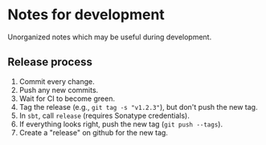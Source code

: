 <!--

   SPDX-License-Identifier: Apache-2.0
   Copyright 2016-2023 Daniel Urban and contributors listed in NOTICE.txt

   Licensed under the Apache License, Version 2.0 (the "License");
   you may not use this file except in compliance with the License.
   You may obtain a copy of the License at

       http://www.apache.org/licenses/LICENSE-2.0

   Unless required by applicable law or agreed to in writing, software
   distributed under the License is distributed on an "AS IS" BASIS,
   WITHOUT WARRANTIES OR CONDITIONS OF ANY KIND, either express or implied.
   See the License for the specific language governing permissions and
   limitations under the License.

--->

# Notes for development

Unorganized notes which may be useful during development.

## Release process

1. Commit every change.
1. Push any new commits.
1. Wait for CI to become green.
1. Tag the release (e.g., `git tag -s "v1.2.3"`), but don't push the new tag.
1. In `sbt`, call `release` (requires Sonatype credentials).
1. If everything looks right, push the new tag (`git push --tags`).
1. Create a "release" on github for the new tag.
